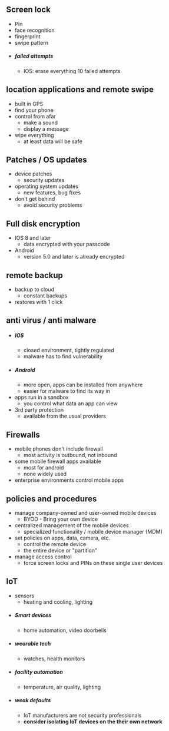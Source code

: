 ## Screen lock
- Pin
- face recognition
- fingerprint
- swipe pattern
- ##### failed attempts
	- IOS: erase everything 10 failed attempts

## location applications and remote swipe
- built in GPS
- find your phone
- control from afar
	- make a sound
	- display a message
- wipe everything
	- at least data will be safe

## Patches / OS updates
- device patches
	- security updates
- operating system updates
	- new features, bug fixes
- don't get behind
	- avoid security problems

## Full disk encryption
- IOS 8 and later
	- data encrypted with your passcode
- Android
	- version 5.0 and later is already encrypted

## remote backup
- backup to cloud
	- constant backups
- restores with 1 click

## anti virus / anti malware
- ##### IOS
	- closed environment, tightly regulated
	- malware has to find vulnerability
- ##### Android
	- more open, apps can be installed from anywhere
	- easier for malware to find its way in
- apps run in a sandbox
	- you control what data an app can view
- 3rd party protection 
	- available from the usual providers

## Firewalls
- mobile phones don't include firewall
	- most activity is outbound, not inbound
- some mobile firewall apps available
	- most for android
	- none widely used
- enterprise environments control mobile apps


## policies and procedures
- manage company-owned and user-owned mobile devices
	- BYOD - Bring your own device
- centralized management of the mobile devices
	- specialized functionality / mobile device manager (MDM)
- set policies on apps, data, camera, etc.
	- control the remote device 
	- the entire device or "partition"
- manage access control
	- force screen locks and PINs on these single user devices

## IoT
- sensors
	- heating and cooling, lighting
- ##### Smart devices
	- home automation, video doorbells
- ##### wearable tech
	- watches, health monitors
- ##### facility automation
	- temperature, air quality, lighting
- ##### weak defaults
	- IoT manufacturers are not security professionals
	- **consider isolating IoT devices on the their own network**
